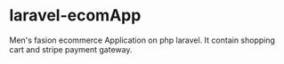 # laravel-ecomApp
Men's fasion ecommerce Application on php laravel. It contain shopping cart and stripe payment gateway.
